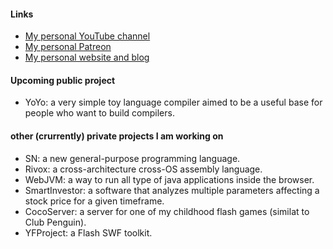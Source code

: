 <h4>Links</h4>
<ul>
  <li><a href="https://youtube.com/@yahya.abdulmohsin">My personal YouTube channel</a></li>
  <li><a href="https://patreon.com/yahyaabdulmohsin">My personal Patreon</a></li>
  <li><a href="https://yahyaabdulmohsin.com">My personal website and blog</a></li>
</ul>

<h4>Upcoming public project</h4>
<ul>
  <li>YoYo: a very simple toy language compiler aimed to be a useful base for people who want to build compilers.</li>
</ul>

<h4>other (crurrently) private projects I am working on</h4>
<ul>
  <li>SN: a new general-purpose programming language.</li>
  <li>Rivox: a cross-architecture cross-OS assembly language.</li>
  <li>WebJVM: a way to run all type of java applications inside the browser.</li>
  <li>SmartInvestor: a software that analyzes multiple parameters affecting a stock price for a given timeframe.</li>
  <li>CocoServer: a server for one of my childhood flash games (similat to Club Penguin).</li>
  <li>YFProject: a Flash SWF toolkit.</li>
</ul>

<!---
yahyaabdulmohsin/yahyaabdulmohsin is a ✨ special ✨ repository because its `README.md` (this file) appears on your GitHub profile.
You can click the Preview link to take a look at your changes.
--->
